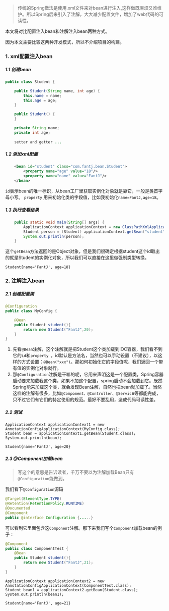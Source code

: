 >传统的Spring做法是使用.xml文件来对bean进行注入,这样做既麻烦又难维护。所以Spring后来引入了注解，大大减少配置文件，增加了web代码的可读性。

本文将对比配置注入bean和注解注入bean两种方式。

因为本文主要比较这两种开发模式，所以不介绍项目的构建。

###   1. xml配置注入bean
#####    1.1 创建bean
```java
public class Student {

    public Student(String name, int age) {
        this.name = name;
        this.age = age;
    }

    public Student() {
    }

    private String name;
    private int age;
    
    setter and getter ...
```
#####    1.2 添加xml配置
```xml
    <bean id="student" class="com.fantj.bean.Student">
        <property name="age" value="18"/>
        <property name="name" value="FantJ"/>
    </bean>
```
`id`表示bean的唯一标识，从bean工厂里获取实例化对象就是靠它，一般是类首字母小写。
`property` 用来初始化类的字段值，比如我初始化`name=FantJ,age=18`。
#####    1.3 执行查看结果
```java
    public static void main(String[] args) {
        ApplicationContext applicationContext = new ClassPathXmlApplicationContext("bean.xml");
        Student person = (Student) applicationContext.getBean("student");
        System.out.println(person);
    }
```
这个`getBean`方法返回的是Object对象，但是我们很确定根据student这个id取出的就是Student的实例化对象，所以我们可以直接在这里做强制类型转换。
```
Student{name='FantJ', age=18}
```


###   2. 注解注入bean
#####    2.1 创建配置类
```java
@Configuration
public class MyConfig {

    @Bean
    public Student student(){
        return new Student("FantJ",20);
    }
}
```
1. 先看`@Bean`注解，这个注解就是把Student这个类加载到IOC容器，我们看不到它的`id`和`property `，id默认是方法名，当然也可以手动设置（不建议），以这样的方式设置：`@Bean("xxx")`。那如何初始化它的字段值呢，我们返回一个带有值的实例化对象就行。
2. 那`@Configuration`注解是干嘛的呢，它用来声明这是一个配置类，Spring容器启动要来加载我这个类，如果不加这个配置，spring启动不会加载到它。既然Spring能来加载这个类，就会发现Bean注解，自然也把bean就加载了。当然这样的注解有很多，比如`@Compoment、@Controller、@Servic`e等都能完成，只不过它们有它们的特定使用的规范。最好不要乱用，造成代码可读性差。

#####    2.2 测试
```
ApplicationContext applicationContext1 = new AnnotationConfigApplicationContext(MyConfig.class);
Student bean = applicationContext1.getBean(Student.class);
System.out.println(bean);
```
```
Student{name='FantJ', age=20}
```
#####    2.3 @Component加载bean
>写这个的意思是告诉读者，千万不要以为注解加载Bean只有`@Configuration`能做到。

我们看下`@Configuration`源码
```java
@Target(ElementType.TYPE)
@Retention(RetentionPolicy.RUNTIME)
@Documented
@Component
public @interface Configuration {.....}
```
可以看到它里面包含这`Component`注解。那下来我们写个`Component`加载bean的例子：

```java
@Component
public class ComponentTest {
    @Bean
    public Student student(){
        return new Student("FantJ",21);
    }
}
```
```
ApplicationContext applicationContext2 = new AnnotationConfigApplicationContext(ComponentTest.class);
Student bean1 = applicationContext2.getBean(Student.class);
System.out.println(bean1);
```
```
Student{name='FantJ', age=21}
```


